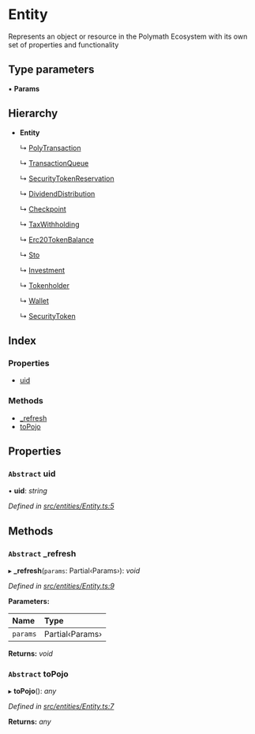 # Entity

Represents an object or resource in the Polymath Ecosystem with its own set of properties and functionality

## Type parameters

▪ **Params**

## Hierarchy

* **Entity**

  ↳ [PolyTransaction](../classes/_entities_polytransaction_.polytransaction.md)

  ↳ [TransactionQueue](../classes/_entities_transactionqueue_.transactionqueue.md)

  ↳ [SecurityTokenReservation](../classes/_entities_securitytokenreservation_.securitytokenreservation.md)

  ↳ [DividendDistribution](../classes/_entities_dividenddistribution_.dividenddistribution.md)

  ↳ [Checkpoint](../classes/_entities_checkpoint_.checkpoint.md)

  ↳ [TaxWithholding](../classes/_entities_taxwithholding_.taxwithholding.md)

  ↳ [Erc20TokenBalance](../classes/_entities_erc20tokenbalance_.erc20tokenbalance.md)

  ↳ [Sto](../classes/_entities_sto_.sto.md)

  ↳ [Investment](../classes/_entities_investment_.investment.md)

  ↳ [Tokenholder](../classes/_entities_tokenholder_.tokenholder.md)

  ↳ [Wallet](../classes/_entities_wallet_.wallet.md)

  ↳ [SecurityToken](../classes/_entities_securitytoken_securitytoken_.securitytoken.md)

## Index

### Properties

* [uid](../classes/_entities_entity_.entity.md#abstract-uid)

### Methods

* [\_refresh](../classes/_entities_entity_.entity.md#abstract-_refresh)
* [toPojo](../classes/_entities_entity_.entity.md#abstract-topojo)

## Properties

### `Abstract` uid

• **uid**: _string_

_Defined in_ [_src/entities/Entity.ts:5_](https://github.com/PolymathNetwork/polymath-sdk/blob/e8bbc1e/src/entities/Entity.ts#L5)

## Methods

### `Abstract` \_refresh

▸ **\_refresh**\(`params`: Partial‹Params›\): _void_

_Defined in_ [_src/entities/Entity.ts:9_](https://github.com/PolymathNetwork/polymath-sdk/blob/e8bbc1e/src/entities/Entity.ts#L9)

**Parameters:**

| Name | Type |
| :--- | :--- |
| `params` | Partial‹Params› |

**Returns:** _void_

### `Abstract` toPojo

▸ **toPojo**\(\): _any_

_Defined in_ [_src/entities/Entity.ts:7_](https://github.com/PolymathNetwork/polymath-sdk/blob/e8bbc1e/src/entities/Entity.ts#L7)

**Returns:** _any_

